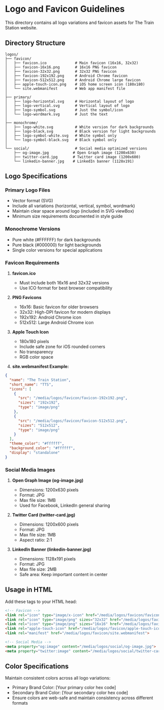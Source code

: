 # Logo and Favicon Guidelines

This directory contains all logo variations and favicon assets for The Train Station website.

## Directory Structure

```
logos/
├── favicon/
│   ├── favicon.ico             # Main favicon (16x16, 32x32)
│   ├── favicon-16x16.png       # 16x16 PNG favicon
│   ├── favicon-32x32.png       # 32x32 PNG favicon
│   ├── favicon-192x192.png     # Android Chrome favicon
│   ├── favicon-512x512.png     # Android Chrome large favicon
│   ├── apple-touch-icon.png    # iOS home screen icon (180x180)
│   └── site.webmanifest        # Web app manifest file
│
├── primary/
│   ├── logo-horizontal.svg     # Horizontal layout of logo
│   ├── logo-vertical.svg       # Vertical layout of logo
│   ├── logo-symbol.svg         # Just the symbol/icon
│   └── logo-wordmark.svg       # Just the text
│
├── monochrome/
│   ├── logo-white.svg          # White version for dark backgrounds
│   ├── logo-black.svg          # Black version for light backgrounds
│   ├── logo-symbol-white.svg   # White symbol only
│   └── logo-symbol-black.svg   # Black symbol only
│
└── social/                     # Social media optimized versions
    ├── og-image.jpg           # Open Graph image (1200x630)
    ├── twitter-card.jpg       # Twitter card image (1200x600)
    └── linkedin-banner.jpg    # LinkedIn banner (1128x191)
```

## Logo Specifications

### Primary Logo Files
- Vector format (SVG)
- Include all variations (horizontal, vertical, symbol, wordmark)
- Maintain clear space around logo (included in SVG viewBox)
- Minimum size requirements documented in style guide

### Monochrome Versions
- Pure white (#FFFFFF) for dark backgrounds
- Pure black (#000000) for light backgrounds
- Single color versions for special applications

### Favicon Requirements

1. **favicon.ico**
   - Must include both 16x16 and 32x32 versions
   - Use ICO format for best browser compatibility

2. **PNG Favicons**
   - 16x16: Basic favicon for older browsers
   - 32x32: High-DPI favicon for modern displays
   - 192x192: Android Chrome icon
   - 512x512: Large Android Chrome icon

3. **Apple Touch Icon**
   - 180x180 pixels
   - Include safe zone for iOS rounded corners
   - No transparency
   - RGB color space

4. **site.webmanifest Example:**
```json
{
  "name": "The Train Station",
  "short_name": "TTS",
  "icons": [
    {
      "src": "/media/logos/favicon/favicon-192x192.png",
      "sizes": "192x192",
      "type": "image/png"
    },
    {
      "src": "/media/logos/favicon/favicon-512x512.png",
      "sizes": "512x512",
      "type": "image/png"
    }
  ],
  "theme_color": "#ffffff",
  "background_color": "#ffffff",
  "display": "standalone"
}
```

### Social Media Images

1. **Open Graph Image (og-image.jpg)**
   - Dimensions: 1200x630 pixels
   - Format: JPG
   - Max file size: 1MB
   - Used for Facebook, LinkedIn general sharing

2. **Twitter Card (twitter-card.jpg)**
   - Dimensions: 1200x600 pixels
   - Format: JPG
   - Max file size: 1MB
   - Aspect ratio: 2:1

3. **LinkedIn Banner (linkedin-banner.jpg)**
   - Dimensions: 1128x191 pixels
   - Format: JPG
   - Max file size: 2MB
   - Safe area: Keep important content in center

## Usage in HTML

Add these tags to your HTML head:

```html
<!-- Favicon -->
<link rel="icon" type="image/x-icon" href="/media/logos/favicon/favicon.ico">
<link rel="icon" type="image/png" sizes="32x32" href="/media/logos/favicon/favicon-32x32.png">
<link rel="icon" type="image/png" sizes="16x16" href="/media/logos/favicon/favicon-16x16.png">
<link rel="apple-touch-icon" href="/media/logos/favicon/apple-touch-icon.png">
<link rel="manifest" href="/media/logos/favicon/site.webmanifest">

<!-- Social Media -->
<meta property="og:image" content="/media/logos/social/og-image.jpg">
<meta property="twitter:image" content="/media/logos/social/twitter-card.jpg">
```

## Color Specifications

Maintain consistent colors across all logo variations:
- Primary Brand Color: [Your primary color hex code]
- Secondary Brand Color: [Your secondary color hex code]
- Ensure colors are web-safe and maintain consistency across different formats
